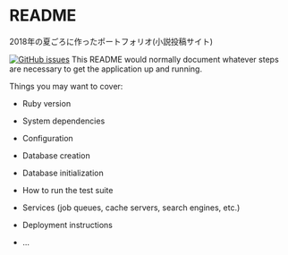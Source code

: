 # README

2018年の夏ごろに作ったポートフォリオ(小説投稿サイト)

[![GitHub issues](https://img.shields.io/github/issues/kazuki-sumi/novels-app)](https://github.com/kazuki-sumi/novels-app/issues)
This README would normally document whatever steps are necessary to get the
application up and running.

Things you may want to cover:

* Ruby version

* System dependencies

* Configuration

* Database creation

* Database initialization

* How to run the test suite

* Services (job queues, cache servers, search engines, etc.)

* Deployment instructions

* ...
